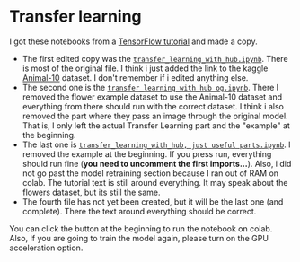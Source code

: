 # Transfer learning
I got these notebooks from a [TensorFlow tutorial](https://www.tensorflow.org/tutorials/images/transfer_learning_with_hub) and made a copy. 
- The first edited copy was the [`transfer_learning_with_hub.ipynb`](./transfer_learning_with_hub.ipynb). There is most of the original file. I think i just added the link to the kaggle [Animal-10](https://www.kaggle.com/datasets/alessiocorrado99/animals10/data) dataset. I don't remember if i edited anything else.
- The second one is the [`transfer_learning_with_hub og.ipynb`](./transfer_learning_with_hub%20og.ipynb). There I removed the flower example dataset to use the Animal-10 dataset and everything from there should run with the correct dataset. I think i also removed the part where they pass an image through the original model. That is, I only left the actual Transfer Learning part and the "example" at the beginning.
- The last one is [`transfer_learning_with_hub, just useful parts.ipynb`](./transfer_learning_with_hub,%20just%20useful%20parts.ipynb). I removed the example at the beginning. If you press run, everything should run fine (**you need to uncomment the first imports...**). Also, i did not go past the model retraining section because I ran out of RAM on colab. The tutorial text is still around everything. It may speak about the flowers dataset, but its still the same.
- The fourth file has not yet been created, but it will be the last one (and complete). There the text around everything should be correct. 

You can click the button at the beginning to run the notebook on colab. Also, If you are going to train the model again, please turn on the GPU acceleration option. 
